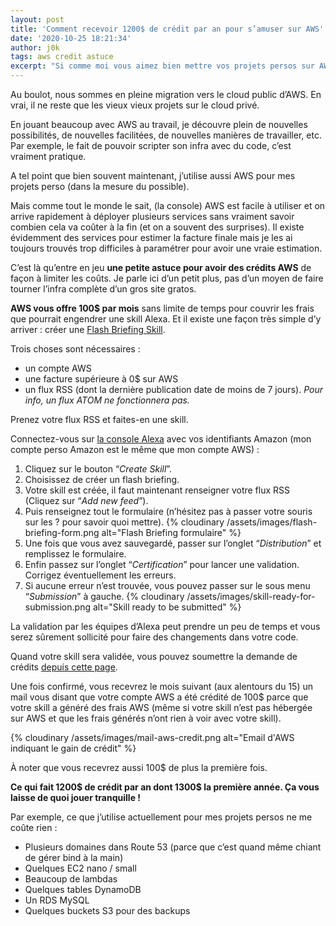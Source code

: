 ```yaml
---
layout: post
title: 'Comment recevoir 1200$ de crédit par an pour s’amuser sur AWS'
date: '2020-10-25 18:21:34'
author: j0k
tags: aws credit astuce
excerpt: "Si comme moi vous aimez bien mettre vos projets persos sur AWS (parce que c'est quand même plus pratique que d'avoir un serveur dédié à gérer), j'ai une petite astuce pour avoir des 1200$ de crédits AWS par an. Il suffit de créer une Flash Briefing Skill Alexa et le tour est joué !"
---
```

Au boulot, nous sommes en pleine migration vers le cloud public d’AWS. En vrai, il ne reste que les vieux vieux projets sur le cloud privé.

En jouant beaucoup avec AWS au travail, je découvre plein de nouvelles possibilités, de nouvelles facilitées, de nouvelles manières de travailler, etc. Par exemple, le fait de pouvoir scripter son infra avec du code, c’est vraiment pratique.

A tel point que bien souvent maintenant, j’utilise aussi AWS pour mes projets perso (dans la mesure du possible).

Mais comme tout le monde le sait, (la console) AWS est facile à utiliser et on arrive rapidement à déployer plusieurs services sans vraiment savoir combien cela va coûter à la fin (et on a souvent des surprises).
Il existe évidemment des services pour estimer la facture finale mais je les ai toujours trouvés trop difficiles à paramétrer pour avoir une vraie estimation.

C’est là qu’entre en jeu **une petite astuce pour avoir des crédits AWS** de façon à limiter les coûts. Je parle ici d’un petit plus, pas d’un moyen de faire tourner l’infra complète d’un gros site gratos.

**AWS vous offre 100$ par mois** sans limite de temps pour couvrir les frais que pourrait engendrer une skill Alexa.
Et il existe une façon très simple d’y arriver : créer une [Flash Briefing Skill](https://developer.amazon.com/en-US/docs/alexa/flashbriefing/understand-the-flash-briefing-skill-api.html).

Trois choses sont nécessaires :
- un compte AWS
- une facture supérieure à 0$ sur AWS
- un flux RSS (dont la dernière publication date de moins de 7 jours). _Pour info, un flux ATOM ne fonctionnera pas._

Prenez votre flux RSS et faites-en une skill.

Connectez-vous sur [la console Alexa](https://developer.amazon.com/alexa/console/ask) avec vos identifiants Amazon (mon compte perso Amazon est le même que mon compte AWS) :

1. Cliquez sur le bouton “_Create Skill_”.
2. Choisissez de créer un flash briefing.
3. Votre skill est créée, il faut maintenant renseigner votre flux RSS (Cliquez sur “_Add new feed_”).
4. Puis renseignez tout le formulaire (n’hésitez pas à passer votre souris sur les ? pour savoir quoi mettre).
  {% cloudinary /assets/images/flash-briefing-form.png alt="Flash Briefing formulaire" %}
5. Une fois que vous avez sauvegardé, passer sur l’onglet “_Distribution_” et remplissez le formulaire.
6. Enfin passez sur l’onglet “_Certification_” pour lancer une validation. Corrigez éventuellement les erreurs.
7. Si aucune erreur n’est trouvée, vous pouvez passer sur le sous menu “_Submission_” à gauche.
  {% cloudinary /assets/images/skill-ready-for-submission.png alt="Skill ready to be submitted" %}

La validation par les équipes d’Alexa peut prendre un peu de temps et vous serez sûrement sollicité pour faire des changements dans votre code.

Quand votre skill sera validée, vous pouvez soumettre la demande de crédits [depuis cette page](https://developer.amazon.com/en-US/alexa/alexa-skills-kit/new/aws-promotional-credits#application).

Une fois confirmé, vous recevrez le mois suivant (aux alentours du 15) un mail vous disant que votre compte AWS a été crédité de 100$ parce que votre skill a généré des frais AWS (même si votre skill n’est pas hébergée sur AWS et que les frais générés n’ont rien à voir avec votre skill).

{% cloudinary /assets/images/mail-aws-credit.png alt="Email d'AWS indiquant le gain de crédit" %}

À noter que vous recevrez aussi 100$ de plus la première fois.

**Ce qui fait 1200$ de crédit par an dont 1300$ la première année. Ça vous laisse de quoi jouer tranquille !**

Par exemple, ce que j’utilise actuellement pour mes projets persos ne me coûte rien :
- Plusieurs domaines dans Route 53 (parce que c’est quand même chiant de gérer bind à la main)
- Quelques EC2 nano / small
- Beaucoup de lambdas
- Quelques tables DynamoDB
- Un RDS MySQL
- Quelques buckets S3 pour des backups
